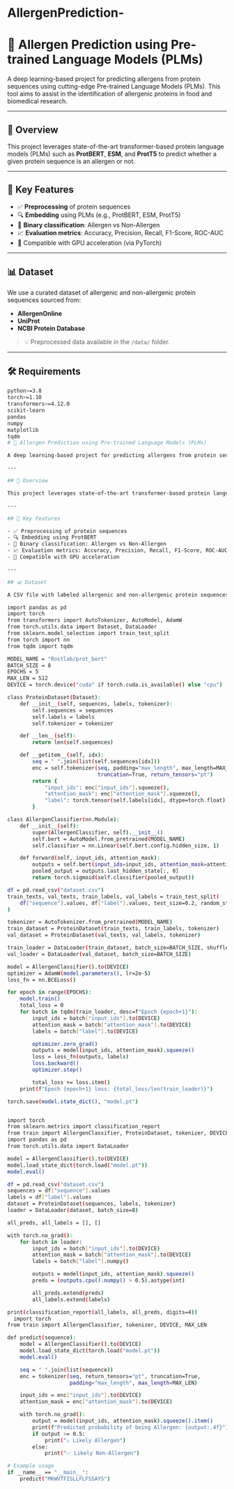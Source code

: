 # AllergenPrediction-
# 🧬 Allergen Prediction using Pre-trained Language Models (PLMs)

A deep learning-based project for predicting allergens from protein sequences using cutting-edge Pre-trained Language Models (PLMs). This tool aims to assist in the identification of allergenic proteins in food and biomedical research.

---

## 🚀 Overview

This project leverages state-of-the-art transformer-based protein language models (PLMs) such as **ProtBERT**, **ESM**, and **ProtT5** to predict whether a given protein sequence is an allergen or not.

---

## 🧠 Key Features

- ✅ **Preprocessing** of protein sequences
- 🔍 **Embedding** using PLMs (e.g., ProtBERT, ESM, ProtT5)
- 🧪 **Binary classification**: Allergen vs Non-Allergen
- 📈 **Evaluation metrics**: Accuracy, Precision, Recall, F1-Score, ROC-AUC
- 🧰 Compatible with GPU acceleration (via PyTorch)

---

## 📊 Dataset

We use a curated dataset of allergenic and non-allergenic protein sequences sourced from:

- **AllergenOnline**
- **UniProt**
- **NCBI Protein Database**

> 💡 Preprocessed data available in the `/data/` folder.

---

## 🛠️ Requirements

```bash
python>=3.8
torch>=1.10
transformers>=4.12.0
scikit-learn
pandas
numpy
matplotlib
tqdm
# 🧬 Allergen Prediction using Pre-trained Language Models (PLMs)

A deep learning-based project for predicting allergens from protein sequences using cutting-edge Pre-trained Language Models (PLMs). This tool assists in the identification of allergenic proteins in food and biomedical research.

---

## 🚀 Overview

This project leverages state-of-the-art transformer-based protein language models (PLMs) such as **ProtBERT** to predict whether a given protein sequence is an allergen or not.

---

## 🧠 Key Features

- ✅ Preprocessing of protein sequences
- 🔍 Embedding using ProtBERT
- 🧪 Binary classification: Allergen vs Non-Allergen
- 📈 Evaluation metrics: Accuracy, Precision, Recall, F1-Score, ROC-AUC
- 🧰 Compatible with GPU acceleration

---

## 📊 Dataset

A CSV file with labeled allergenic and non-allergenic protein sequences. Format:

import pandas as pd
import torch
from transformers import AutoTokenizer, AutoModel, AdamW
from torch.utils.data import Dataset, DataLoader
from sklearn.model_selection import train_test_split
from torch import nn
from tqdm import tqdm

MODEL_NAME = "Rostlab/prot_bert"
BATCH_SIZE = 8
EPOCHS = 5
MAX_LEN = 512
DEVICE = torch.device("cuda" if torch.cuda.is_available() else "cpu")

class ProteinDataset(Dataset):
    def __init__(self, sequences, labels, tokenizer):
        self.sequences = sequences
        self.labels = labels
        self.tokenizer = tokenizer

    def __len__(self):
        return len(self.sequences)

    def __getitem__(self, idx):
        seq = " ".join(list(self.sequences[idx]))
        enc = self.tokenizer(seq, padding="max_length", max_length=MAX_LEN,
                             truncation=True, return_tensors="pt")
        return {
            "input_ids": enc["input_ids"].squeeze(),
            "attention_mask": enc["attention_mask"].squeeze(),
            "label": torch.tensor(self.labels[idx], dtype=torch.float)
        }

class AllergenClassifier(nn.Module):
    def __init__(self):
        super(AllergenClassifier, self).__init__()
        self.bert = AutoModel.from_pretrained(MODEL_NAME)
        self.classifier = nn.Linear(self.bert.config.hidden_size, 1)

    def forward(self, input_ids, attention_mask):
        outputs = self.bert(input_ids=input_ids, attention_mask=attention_mask)
        pooled_output = outputs.last_hidden_state[:, 0]
        return torch.sigmoid(self.classifier(pooled_output))

df = pd.read_csv("dataset.csv")
train_texts, val_texts, train_labels, val_labels = train_test_split(
    df["sequence"].values, df["label"].values, test_size=0.2, random_state=42
)

tokenizer = AutoTokenizer.from_pretrained(MODEL_NAME)
train_dataset = ProteinDataset(train_texts, train_labels, tokenizer)
val_dataset = ProteinDataset(val_texts, val_labels, tokenizer)

train_loader = DataLoader(train_dataset, batch_size=BATCH_SIZE, shuffle=True)
val_loader = DataLoader(val_dataset, batch_size=BATCH_SIZE)

model = AllergenClassifier().to(DEVICE)
optimizer = AdamW(model.parameters(), lr=2e-5)
loss_fn = nn.BCELoss()

for epoch in range(EPOCHS):
    model.train()
    total_loss = 0
    for batch in tqdm(train_loader, desc=f"Epoch {epoch+1}"):
        input_ids = batch["input_ids"].to(DEVICE)
        attention_mask = batch["attention_mask"].to(DEVICE)
        labels = batch["label"].to(DEVICE)

        optimizer.zero_grad()
        outputs = model(input_ids, attention_mask).squeeze()
        loss = loss_fn(outputs, labels)
        loss.backward()
        optimizer.step()

        total_loss += loss.item()
    print(f"Epoch {epoch+1} loss: {total_loss/len(train_loader)}")

torch.save(model.state_dict(), "model.pt")


import torch
from sklearn.metrics import classification_report
from train import AllergenClassifier, ProteinDataset, tokenizer, DEVICE
import pandas as pd
from torch.utils.data import DataLoader

model = AllergenClassifier().to(DEVICE)
model.load_state_dict(torch.load("model.pt"))
model.eval()

df = pd.read_csv("dataset.csv")
sequences = df["sequence"].values
labels = df["label"].values
dataset = ProteinDataset(sequences, labels, tokenizer)
loader = DataLoader(dataset, batch_size=8)

all_preds, all_labels = [], []

with torch.no_grad():
    for batch in loader:
        input_ids = batch["input_ids"].to(DEVICE)
        attention_mask = batch["attention_mask"].to(DEVICE)
        labels = batch["label"].numpy()

        outputs = model(input_ids, attention_mask).squeeze()
        preds = (outputs.cpu().numpy() > 0.5).astype(int)

        all_preds.extend(preds)
        all_labels.extend(labels)

print(classification_report(all_labels, all_preds, digits=4))
  import torch
from train import AllergenClassifier, tokenizer, DEVICE, MAX_LEN

def predict(sequence):
    model = AllergenClassifier().to(DEVICE)
    model.load_state_dict(torch.load("model.pt"))
    model.eval()

    seq = " ".join(list(sequence))
    enc = tokenizer(seq, return_tensors="pt", truncation=True,
                    padding="max_length", max_length=MAX_LEN)

    input_ids = enc["input_ids"].to(DEVICE)
    attention_mask = enc["attention_mask"].to(DEVICE)

    with torch.no_grad():
        output = model(input_ids, attention_mask).squeeze().item()
        print(f"Predicted probability of being Allergen: {output:.4f}")
        if output >= 0.5:
            print("⚠️ Likely Allergen")
        else:
            print("✅ Likely Non-Allergen")

# Example usage
if __name__ == "__main__":
    predict("MKWVTFISLLFLFSSAYS")

